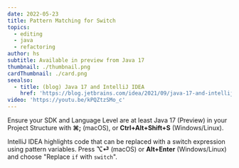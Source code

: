 ```yaml
---
date: 2022-05-23
title: Pattern Matching for Switch
topics:
  - editing
  - java
  - refactoring
author: hs
subtitle: Available in preview from Java 17
thumbnail: ./thumbnail.png
cardThumbnail: ./card.png
seealso:
  - title: (blog) Java 17 and IntelliJ IDEA
    href: 'https://blog.jetbrains.com/idea/2021/09/java-17-and-intellij-idea/'
video: 'https://youtu.be/kPQZtzSMo_c'
---
```

Ensure your SDK and Language Level are at least Java 17 (Preview) in your Project Structure with **⌘;** (macOS), or **Ctrl+Alt+Shift+S** (Windows/Linux). 

IntelliJ IDEA highlights code that can be replaced with a switch expression using pattern variables. Press **⌥⏎** (macOS) or **Alt+Enter** (Windows/Linux) and choose "Replace `if` with `switch`".
